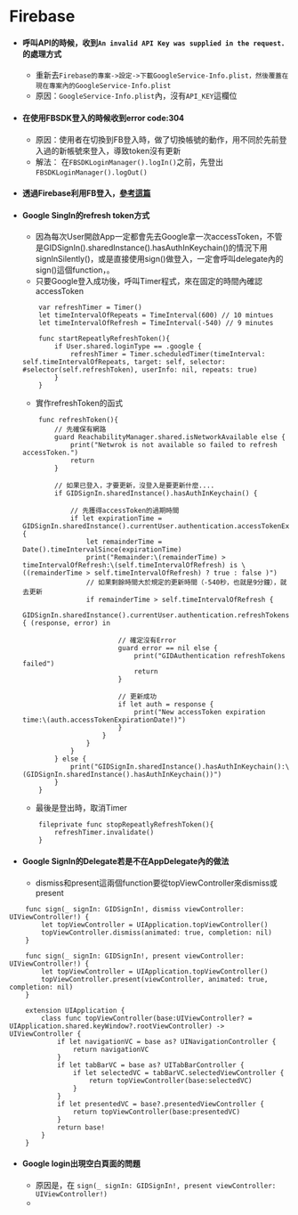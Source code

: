 # Firebase

* #### 呼叫API的時候，收到`An invalid API Key was supplied in the request.`的處理方式

  * 重新去`Firebase的專案->設定->下載GoogleService-Info.plist，然後覆蓋在現在專案內的GoogleService-Info.plist`
  * 原因：`GoogleService-Info.plist`內，沒有`API_KEY`這欄位
* #### 在使用FBSDK登入的時候收到error code:304

  * 原因：使用者在切換到FB登入時，做了切換帳號的動作，用不同於先前登入過的新帳號來登入，導致token沒有更新
  * 解法： 在`FBSDKLoginManager().logIn()`之前，先登出`FBSDKLoginManager().logOut()`
* #### 透過Firebase利用FB登入，[參考這篇](http://appcoda.com.tw/firebase-facebook-login/)
* #### Google SingIn的refresh token方式

  * 因為每次User開啟App一定都會先去Google拿一次accessToken，不管是GIDSignIn\(\).sharedInstance\(\).hasAuthInKeychain\(\)的情況下用signInSilently\(\)，或是直接使用sign\(\)做登入，一定會呼叫delegate內的sign\(\)這個function，。
  * 只要Google登入成功後，呼叫Timer程式，來在固定的時間內確認accessToken

  ```
      var refreshTimer = Timer()
      let timeIntervalOfRepeats = TimeInterval(600) // 10 mintues
      let timeIntervalOfRefresh = TimeInterval(-540) // 9 minutes

      func startRepeatlyRefreshToken(){
          if User.shared.loginType == .google {
              refreshTimer = Timer.scheduledTimer(timeInterval: self.timeIntervalOfRepeats, target: self, selector: #selector(self.refreshToken), userInfo: nil, repeats: true)
          }
      }
  ```

  * 實作refreshToken的函式

  ```
      func refreshToken(){
          // 先確保有網路
          guard ReachabilityManager.shared.isNetworkAvailable else {
              print("Netwrok is not available so failed to refresh accessToken.")
              return
          }

          // 如果已登入，才要更新，沒登入是要更新什麼....
          if GIDSignIn.sharedInstance().hasAuthInKeychain() {

              // 先獲得accessToken的過期時間
              if let expirationTime = GIDSignIn.sharedInstance().currentUser.authentication.accessTokenExpirationDate {
                  let remainderTime = Date().timeIntervalSince(expirationTime)
                  print("Remainder:\(remainderTime) > timeIntervalOfRefresh:\(self.timeIntervalOfRefresh) is \((remainderTime > self.timeIntervalOfRefresh) ? true : false )")
                  // 如果剩餘時間大於規定的更新時間（-540秒，也就是9分鐘），就去更新
                  if remainderTime > self.timeIntervalOfRefresh {
                      GIDSignIn.sharedInstance().currentUser.authentication.refreshTokens { (response, error) in

                          // 確定沒有Error
                          guard error == nil else {
                              print("GIDAuthentication refreshTokens failed")
                              return
                          }

                          // 更新成功
                          if let auth = response {
                              print("New accessToken expiration time:\(auth.accessTokenExpirationDate!)")
                          }
                      }
                  }
              }
          } else {
              print("GIDSignIn.sharedInstance().hasAuthInKeychain():\(GIDSignIn.sharedInstance().hasAuthInKeychain())")
          }
      }
  ```

  * 最後是登出時，取消Timer

  ```
      fileprivate func stopRepeatlyRefreshToken(){
          refreshTimer.invalidate()
      }
  ```
* #### Google SignIn的Delegate若是不在AppDelegate內的做法

  * dismiss和present這兩個function要從topViewController來dismiss或present

```
    func sign(_ signIn: GIDSignIn!, dismiss viewController: UIViewController!) {
        let topViewController = UIApplication.topViewController()
        topViewController.dismiss(animated: true, completion: nil)
    }

    func sign(_ signIn: GIDSignIn!, present viewController: UIViewController!) {
        let topViewController = UIApplication.topViewController()
        topViewController.present(viewController, animated: true, completion: nil)
    }

    extension UIApplication {
        class func topViewController(base:UIViewController? = UIApplication.shared.keyWindow?.rootViewController) -> UIViewController {
            if let navigationVC = base as? UINavigationController {
                return navigationVC
            }
            if let tabBarVC = base as? UITabBarController {
                if let selectedVC = tabBarVC.selectedViewController {
                    return topViewController(base:selectedVC)
                }
            }
            if let presentedVC = base?.presentedViewController {
                return topViewController(base:presentedVC)
            }
            return base!
        }
    }
```

* #### Google login出現空白頁面的問題

  * 原因是，在  `sign(_ signIn: GIDSignIn!, present viewController: UIViewController!)` 
  * 



